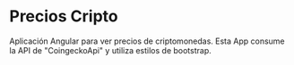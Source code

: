 # Precios Cripto

Aplicación Angular para ver precios de criptomonedas.
Esta App consume la API de "CoingeckoApi" y utiliza estilos de bootstrap.
